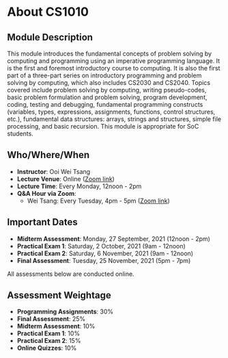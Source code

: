 # About CS1010

## Module Description

This module introduces the fundamental concepts of problem solving by computing and programming using an imperative programming language. It is the first and foremost introductory course to computing. It is also the first part of a three-part series on introductory programming and problem solving by computing, which also includes CS2030 and CS2040. Topics covered include problem solving by computing, writing pseudo-codes, basic problem formulation and problem solving, program development, coding, testing and debugging, fundamental programming constructs (variables, types, expressions, assignments, functions, control structures, etc.), fundamental data structures: arrays, strings and structures, simple file processing, and basic recursion. This module is appropriate for SoC students.

## Who/Where/When 

- **Instructor**: Ooi Wei Tsang
- **Lecture Venue**: Online ([Zoom link](https://piazza.com/class/krfo8m0yrkv6t2?cid=8))
- **Lecture Time**: Every Monday, 12noon - 2pm
- **Q&A Hour via Zoom**: 
    - Wei Tsang: Every Tuesday, 4pm - 5pm ([Zoom link](https://piazza.com/class/kdgunoizhic105?cid=7))
## Important Dates

- **Midterm Assessment**: Monday, 27 September, 2021 (12noon - 2pm)
- **Practical Exam 1**: Saturday, 2 October, 2021 (9am - 12noon)
- **Practical Exam 2**: Saturday, 6 November, 2021 (9am - 12noon)
- **Final Assessment**: Tuesday, 25 November, 2021 (5pm - 7pm)

All assessments below are conducted online.

## Assessment Weightage

- **Programming Assignments**: 30%
- **Final Assessment**: 25%
- **Midterm Assessment**: 10%
- **Practical Exam 1**: 10%
- **Practical Exam 2**: 15%
- **Online Quizzes**: 10%